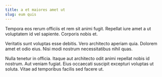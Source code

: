 ```yaml
---
title: a et maiores amet ut
slug: eum quis
---
```


Tempora eos rerum officiis et rem sit animi fugit. Repellat iure amet a ut voluptatem id vel sapiente. Corporis nobis et.

Veritatis sunt voluptas esse debitis. Vero architecto aperiam quia. Dolorem amet et odio eius. Nisi modi nostrum necessitatibus nihil quas.

Nulla tenetur in officia. Itaque aut architecto odit animi repellat nobis id nostrum. Aut veniam fugiat. Eius occaecati suscipit excepturi voluptas ut soluta. Vitae ad temporibus facilis sed facere ut.
